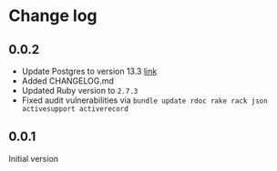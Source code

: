 # Change log

## 0.0.2

- Update Postgres to version 13.3 [link](https://ticket/123)
- Added CHANGELOG.md
- Updated Ruby version to `2.7.3`
- Fixed audit vulnerabilities via `bundle update rdoc rake rack json activesupport activerecord`
## 0.0.1

Initial version